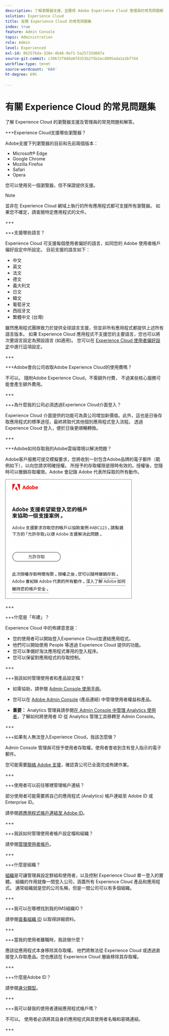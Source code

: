 ```yaml
---
description: 了解瀏覽器支援，並獲得 Adobe Experience Cloud 管理員的常見問題解答。
solution: Experience Cloud
title: 有關 Experience Cloud 的常見問題集
index: true
feature: Admin Console
topic: Administration
role: Admin
level: Experienced
exl-id: 062576da-328e-4b46-9e71-5a25733d607a
source-git-commit: c39672f0d8a0fd353b275b2ecd095ada1e2bf744
workflow-type: tm+mt
source-wordcount: '684'
ht-degree: 69%

---
```


# 有關 Experience Cloud 的常見問題集

了解 Experience Cloud 的瀏覽器支援及管理員的常見問題和解答。

+++Experience Cloud支援哪些瀏覽器？

Adobe支援下列瀏覽器的目前和先前兩個版本：

* Microsoft® Edge
* Google Chrome
* Mozilla Firefox
* Safari
* Opera

您可以使用另一個瀏覽器，但不保證提供支援。

>[!NOTE]
>
>並非在 Experience Cloud 網域上執行的所有應用程式都可支援所有瀏覽器。 如果您不確定，請查閱特定應用程式的文件。

+++

+++支援哪些語言？

Experience Cloud 可支援每個使用者偏好的語言，如同您的 Adobe 使用者帳戶偏好設定中所設定。 目前支援的語言如下：

* 中文
* 英文
* 法文
* 德文
* 義大利文
* 日文
* 韓文
* 葡萄牙文
* 西班牙文
* 繁體中文 (台灣)

雖然應用程式團隊致力於提供全球語言支援，但並非所有應用程式都提供上述所有語言版本。 如果 Experience Cloud 應用程式不支援您的主要語言，您也可以將次要語言設定為預設語言 (如適用)。 您可以在 [Experience Cloud 使用者偏好設定](https://experience.adobe.com/preferences)中進行這項設定。

+++

+++Adobe會向公司收取Adobe Experience Cloud的使用費嗎？

不可以。 隨附Adobe Experience Cloud，不需額外付費， 不過某些核心服務可能會產生額外費用。

+++

+++為什麼我的公司必須透過Experience Cloud介面登入？

Experience Cloud 介面提供的功能可為貴公司增加新價值。此外，這也是日後存取應用程式的標準途徑，最終將取代其他個別應用程式登入流程。 透過 Experience Cloud 登入，便於日後更順暢轉換。

+++

+++Adobe如何存取我的Adobe雲端環境以解決問題？

Adobe客戶服務可提交模擬要求，您將收到一封包含Adobe品牌的電子郵件（範例如下），以向您請求明確授權。 所授予的存取權限是限時有效的。授權後，您隨時可以撤銷存取權限。Adobe 會記錄 Adobe 代表所採取的所有動作。

![Adobe 支援案例](../assets/support-email.png)

+++

+++什麼是「布建」？

Experience Cloud 中的佈建意思是：

* 您的使用者可以開始登入Experience Cloud並連結應用程式。
* 他們可以開始使用 People 等透過 Experience Cloud 提供的功能。
* 您可以準備好淘汰應用程式專用的登入程序。
* 您可以保留對應用程式的存取控制。

+++

+++我該如何管理使用者和產品設定檔？

* 如需協助，請參閱 [Admin Console 使用手冊](https://helpx.adobe.com/tw/enterprise/admin-guide.html)。

* 您可以在 [Adobe Admin Console](https://adminconsole.adobe.com/enterprise) (產品連結) 中管理使用者權益和產品。

* **重要：** Analytics 管理員請參閱[在 Admin Console 中管理 Analytics 使用者](https://experienceleague.adobe.com/docs/analytics/admin/user-product-management/migrate-users/c-migration-tool.html)，了解如何將使用者 ID 從 Analytics 管理工具移轉至 Admin Console。

+++

+++如果有人無法登入Experience Cloud，我該怎麼做？

Admin Console 管理員可授予使用者存取權。使用者會收到含有登入指示的電子郵件。

您可能需要[聯絡 Adobe 支援](https://experienceleague.adobe.com/?lang=zh-Hant?support-solution=General#support)，確認貴公司已全面完成佈建作業。

+++

+++使用者可以前往哪裡管理帳戶連結？

部分使用者可能需要將自己的應用程式 (Analytics) 帳戶連結至 Adobe ID 或 Enterprise ID。

請參閱[將應用程式帳戶連結至 Adobe ID](../administration/organizations.md)。

+++

+++我該如何管理使用者帳戶設定檔和組織？

請參閱[管理使用者帳戶](../administration/organizations.md)。

+++

+++什麼是組織？

[組織](../administration/organizations.md)是可讓管理員設定群組和使用者，以及控制 Experience Cloud 單一登入的實體。 組織的作用就像一間登入公司，涵蓋所有 Experience Cloud 產品和應用程式。 通常組織就是您的公司名稱，但是一間公司可以有多個組織。

+++

+++我可以在哪裡找到我的IMS組織ID？

請參閱[查看組織 ID](../administration/organizations.md) 以取得詳細資料。

+++

+++當我的使用者離職時，我該做什麼？

應該從應用程式本身移除其存取權。 他們將無法從 Experience Cloud 或透過直接登入存取產品。您也應該在 Experience Cloud 層級移除其存取權。

+++

+++什麼是Adobe ID？

請參閱[身分類型](https://helpx.adobe.com/tw/enterprise/using/identity.html)。

+++

+++我可以替我的使用者連結應用程式帳戶嗎？

不可以。 使用者必須將其自身的應用程式與其使用者名稱和密碼連結。

+++
